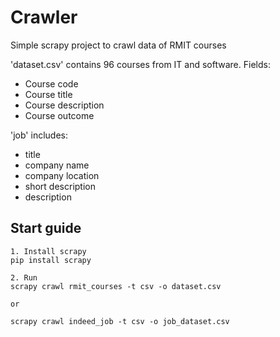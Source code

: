 # Crawler

Simple scrapy project to crawl data of RMIT courses 

'dataset.csv' contains 96 courses from IT and software. Fields:
- Course code
- Course title
- Course description
- Course outcome

'job' includes:
- title
- company name
- company location
- short description
- description

## Start guide
```
1. Install scrapy
pip install scrapy

2. Run
scrapy crawl rmit_courses -t csv -o dataset.csv

or

scrapy crawl indeed_job -t csv -o job_dataset.csv
```